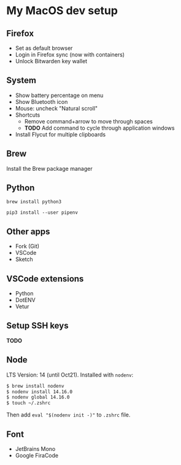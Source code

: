 # My MacOS dev setup
## Firefox
- Set as default browser
- Login in Firefox sync (now with containers)
- Unlock Bitwarden key wallet
## System
- Show battery percentage on menu
- Show Bluetooth icon
- Mouse: uncheck "Natural scroll"
- Shortcuts
    - Remove command+arrow to move through spaces
    - **TODO** Add command to cycle through application windows
- Install Flycut for multiple clipboards
## Brew
Install the Brew package manager

## Python
`brew install python3`

`pip3 install --user pipenv`

## Other apps
- Fork (Git)
- VSCode
- Sketch

## VSCode extensions
- Python
- DotENV
- Vetur

## Setup SSH keys
**TODO**

## Node
LTS Version: 14 (until Oct21). Installed with `nodenv`:
```bash
$ brew install nodenv
$ nodenv install 14.16.0
$ nodenv global 14.16.0
$ touch ~/.zshrc
```
Then add `eval "$(nodenv init -)"` to `.zshrc` file.

## Font
- JetBrains Mono
- Google FiraCode
